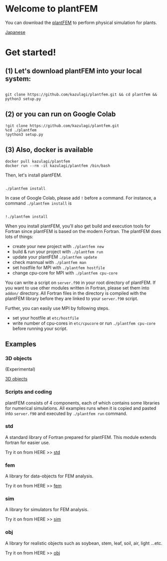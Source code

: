 # Welcome to plantFEM

You can download the [plantFEM](https://github.com/kazulagi/plantfem.git) to perform physical simulation for plants.

[Japanese](index_ja.md)

# Get started!

## (1) Let's download plantFEM into your local system:

```shellscript

git clone https://github.com/kazulagi/plantfem.git && cd plantfem && python3 setup.py

```

## (2) or you can run on Google Colab

```
!git clone https://github.com/kazulagi/plantfem.git 
%cd ./plantfem
!python3 setup.py
```

## (3) Also, docker is available


```
docker pull kazulagi/plantfem
docker run --rm -it kazulagi/plantfem /bin/bash
```

Then, let's install plantFEM.


```shellscript 

./plantfem install

```

In case of Google Colab, please add ``!`` before a command. For instance, a command ``./plantfem install`` is

```shellscript 

!./plantfem install

```



When you install plantFEM, you'll also get build and execution tools for Fortran since plantFEM is based on the modern Fortran. The plantFEM does lots of things:


- create your new project with ``./plantfem new``
- build & run your project with ``./plantfem run``
- update your plantFEM ``./plantfem update``
- check mannual with  ``./plantfem man``
- set hostfile for MPI with  ``./plantfem hostfile``
- change cpu-core for MPI with  ``./plantfem cpu-core``


You can write a script on ``server.f90`` in your root directory of plantFEM. If you want to use other modules written in Fortran, please set them into ``addon/`` directory. All Fortran files in the directory is compiled with the plantFEM library before they are linked to your ``server.f90`` script.


Further, you can easily use MPI by following steps.

- set your hostfile at ``etc/hostfile``
- write number of cpu-cores in ``etc/cpucore`` or run ``./plantfem cpu-core`` before running your script.

## Examples

### 3D objects

(Experimental)


[3D objects](3dsample.html)

### Scripts and coding
plantFEM consists of 4 components, each of which contains some libraries for numerical simulations. All examples runs when it is copied and pasted into ``server.f90`` and executed by ``./plantfem run`` command.

### std

A standard library of Fortran prepared for plantFEM. This module extends fortran for easier use. 

Try it on from HERE >> [std](Tutorial_std.md)

### fem

A library for data-objects for FEM analysis.

Try it on from HERE >> [fem](Tutorial_fem.md)

### sim


A library for simulators for FEM analysis.

Try it on from HERE >> [sim](Tutorial_sim.md)

### obj

A library for realistic objects such as soybean, stem, leaf, soil, air, light ...etc.

Try it on from HERE >> [obj](Tutorial_obj.md)



<!--

```markdown

 Syntax highlighted code block

# Header 1
## Header 2
### Header 3

- Bulleted
- List

1. Numbered
2. List

**Bold** and _Italic_ and `Code` text

[Link](url) and ![Image](src)
```

For more details see [GitHub Flavored Markdown](https://guides.github.com/features/mastering-markdown/).

### Jekyll Themes

Your Pages site will use the layout and styles from the Jekyll theme you have selected in your [repository settings](https://github.com/kazulagi/plantfem.github.io/settings). The name of this theme is saved in the Jekyll `_config.yml` configuration file.

### Support or Contact

Having trouble with Pages? Check out our [documentation](https://docs.github.com/categories/github-pages-basics/) or [contact support](https://github.com/contact) and we’ll help you sort it out.
-->